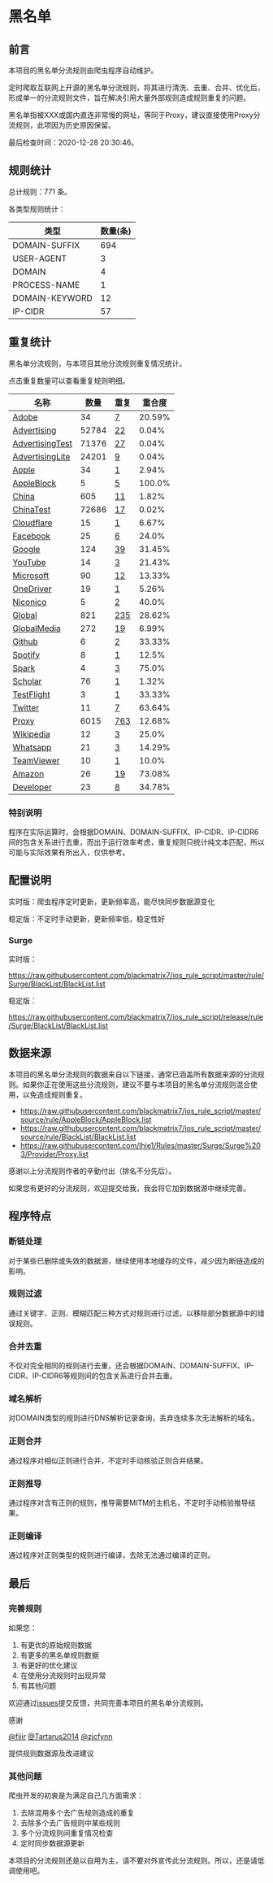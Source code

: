# 黑名单

## 前言

本项目的黑名单分流规则由爬虫程序自动维护。

定时爬取互联网上开源的黑名单分流规则，将其进行清洗、去重、合并、优化后，形成单一的分流规则文件，旨在解决引用大量外部规则造成规则重复的问题。

黑名单指被XXX或国内直连非常慢的网址，等同于Proxy，建议直接使用Proxy分流规则，此项因为历史原因保留。



最后检查时间：2020-12-28 20:30:46。

## 规则统计

总计规则：771 条。

各类型规则统计：

| 类型 | 数量(条) |
| ---- | ---- |
| DOMAIN-SUFFIX | 694 |
| USER-AGENT | 3 |
| DOMAIN | 4 |
| PROCESS-NAME | 1 |
| DOMAIN-KEYWORD | 12 |
| IP-CIDR | 57 |
## 重复统计

黑名单分流规则，与本项目其他分流规则重复情况统计。

点击重复数量可以查看重复规则明细。

| 名称 | 数量 | 重复 | 重合度 |
| ---- | ---- | ---- | ------ |
|  [Adobe](https://github.com/blackmatrix7/ios_rule_script/tree/master/rule/Surge/Adobe)    | 34   | [7](https://raw.githubusercontent.com/blackmatrix7/ios_rule_script/master/rule/Surge/BlackList/Repeat.list)   |   20.59% |
|  [Advertising](https://github.com/blackmatrix7/ios_rule_script/tree/master/rule/Surge/Advertising)    | 52784   | [22](https://raw.githubusercontent.com/blackmatrix7/ios_rule_script/master/rule/Surge/BlackList/Repeat.list)   |   0.04% |
|  [AdvertisingTest](https://github.com/blackmatrix7/ios_rule_script/tree/master/rule/Surge/AdvertisingTest)    | 71376   | [27](https://raw.githubusercontent.com/blackmatrix7/ios_rule_script/master/rule/Surge/BlackList/Repeat.list)   |   0.04% |
|  [AdvertisingLite](https://github.com/blackmatrix7/ios_rule_script/tree/master/rule/Surge/AdvertisingLite)    | 24201   | [9](https://raw.githubusercontent.com/blackmatrix7/ios_rule_script/master/rule/Surge/BlackList/Repeat.list)   |   0.04% |
|  [Apple](https://github.com/blackmatrix7/ios_rule_script/tree/master/rule/Surge/Apple)    | 34   | [1](https://raw.githubusercontent.com/blackmatrix7/ios_rule_script/master/rule/Surge/BlackList/Repeat.list)   |   2.94% |
|  [AppleBlock](https://github.com/blackmatrix7/ios_rule_script/tree/master/rule/Surge/AppleBlock)    | 5   | [5](https://raw.githubusercontent.com/blackmatrix7/ios_rule_script/master/rule/Surge/BlackList/Repeat.list)   |   100.0% |
|  [China](https://github.com/blackmatrix7/ios_rule_script/tree/master/rule/Surge/China)    | 605   | [11](https://raw.githubusercontent.com/blackmatrix7/ios_rule_script/master/rule/Surge/BlackList/Repeat.list)   |   1.82% |
|  [ChinaTest](https://github.com/blackmatrix7/ios_rule_script/tree/master/rule/Surge/ChinaTest)    | 72686   | [17](https://raw.githubusercontent.com/blackmatrix7/ios_rule_script/master/rule/Surge/BlackList/Repeat.list)   |   0.02% |
|  [Cloudflare](https://github.com/blackmatrix7/ios_rule_script/tree/master/rule/Surge/Cloudflare)    | 15   | [1](https://raw.githubusercontent.com/blackmatrix7/ios_rule_script/master/rule/Surge/BlackList/Repeat.list)   |   6.67% |
|  [Facebook](https://github.com/blackmatrix7/ios_rule_script/tree/master/rule/Surge/Facebook)    | 25   | [6](https://raw.githubusercontent.com/blackmatrix7/ios_rule_script/master/rule/Surge/BlackList/Repeat.list)   |   24.0% |
|  [Google](https://github.com/blackmatrix7/ios_rule_script/tree/master/rule/Surge/Google)    | 124   | [39](https://raw.githubusercontent.com/blackmatrix7/ios_rule_script/master/rule/Surge/BlackList/Repeat.list)   |   31.45% |
|  [YouTube](https://github.com/blackmatrix7/ios_rule_script/tree/master/rule/Surge/YouTube)    | 14   | [3](https://raw.githubusercontent.com/blackmatrix7/ios_rule_script/master/rule/Surge/BlackList/Repeat.list)   |   21.43% |
|  [Microsoft](https://github.com/blackmatrix7/ios_rule_script/tree/master/rule/Surge/Microsoft)    | 90   | [12](https://raw.githubusercontent.com/blackmatrix7/ios_rule_script/master/rule/Surge/BlackList/Repeat.list)   |   13.33% |
|  [OneDriver](https://github.com/blackmatrix7/ios_rule_script/tree/master/rule/Surge/OneDriver)    | 19   | [1](https://raw.githubusercontent.com/blackmatrix7/ios_rule_script/master/rule/Surge/BlackList/Repeat.list)   |   5.26% |
|  [Niconico](https://github.com/blackmatrix7/ios_rule_script/tree/master/rule/Surge/Niconico)    | 5   | [2](https://raw.githubusercontent.com/blackmatrix7/ios_rule_script/master/rule/Surge/BlackList/Repeat.list)   |   40.0% |
|  [Global](https://github.com/blackmatrix7/ios_rule_script/tree/master/rule/Surge/Global)    | 821   | [235](https://raw.githubusercontent.com/blackmatrix7/ios_rule_script/master/rule/Surge/BlackList/Repeat.list)   |   28.62% |
|  [GlobalMedia](https://github.com/blackmatrix7/ios_rule_script/tree/master/rule/Surge/GlobalMedia)    | 272   | [19](https://raw.githubusercontent.com/blackmatrix7/ios_rule_script/master/rule/Surge/BlackList/Repeat.list)   |   6.99% |
|  [Github](https://github.com/blackmatrix7/ios_rule_script/tree/master/rule/Surge/Github)    | 6   | [2](https://raw.githubusercontent.com/blackmatrix7/ios_rule_script/master/rule/Surge/BlackList/Repeat.list)   |   33.33% |
|  [Spotify](https://github.com/blackmatrix7/ios_rule_script/tree/master/rule/Surge/Spotify)    | 8   | [1](https://raw.githubusercontent.com/blackmatrix7/ios_rule_script/master/rule/Surge/BlackList/Repeat.list)   |   12.5% |
|  [Spark](https://github.com/blackmatrix7/ios_rule_script/tree/master/rule/Surge/Spark)    | 4   | [3](https://raw.githubusercontent.com/blackmatrix7/ios_rule_script/master/rule/Surge/BlackList/Repeat.list)   |   75.0% |
|  [Scholar](https://github.com/blackmatrix7/ios_rule_script/tree/master/rule/Surge/Scholar)    | 76   | [1](https://raw.githubusercontent.com/blackmatrix7/ios_rule_script/master/rule/Surge/BlackList/Repeat.list)   |   1.32% |
|  [TestFlight](https://github.com/blackmatrix7/ios_rule_script/tree/master/rule/Surge/TestFlight)    | 3   | [1](https://raw.githubusercontent.com/blackmatrix7/ios_rule_script/master/rule/Surge/BlackList/Repeat.list)   |   33.33% |
|  [Twitter](https://github.com/blackmatrix7/ios_rule_script/tree/master/rule/Surge/Twitter)    | 11   | [7](https://raw.githubusercontent.com/blackmatrix7/ios_rule_script/master/rule/Surge/BlackList/Repeat.list)   |   63.64% |
|  [Proxy](https://github.com/blackmatrix7/ios_rule_script/tree/master/rule/Surge/Proxy)    | 6015   | [763](https://raw.githubusercontent.com/blackmatrix7/ios_rule_script/master/rule/Surge/BlackList/Repeat.list)   |   12.68% |
|  [Wikipedia](https://github.com/blackmatrix7/ios_rule_script/tree/master/rule/Surge/Wikipedia)    | 12   | [3](https://raw.githubusercontent.com/blackmatrix7/ios_rule_script/master/rule/Surge/BlackList/Repeat.list)   |   25.0% |
|  [Whatsapp](https://github.com/blackmatrix7/ios_rule_script/tree/master/rule/Surge/Whatsapp)    | 21   | [3](https://raw.githubusercontent.com/blackmatrix7/ios_rule_script/master/rule/Surge/BlackList/Repeat.list)   |   14.29% |
|  [TeamViewer](https://github.com/blackmatrix7/ios_rule_script/tree/master/rule/Surge/TeamViewer)    | 10   | [1](https://raw.githubusercontent.com/blackmatrix7/ios_rule_script/master/rule/Surge/BlackList/Repeat.list)   |   10.0% |
|  [Amazon](https://github.com/blackmatrix7/ios_rule_script/tree/master/rule/Surge/Amazon)    | 26   | [19](https://raw.githubusercontent.com/blackmatrix7/ios_rule_script/master/rule/Surge/BlackList/Repeat.list)   |   73.08% |
|  [Developer](https://github.com/blackmatrix7/ios_rule_script/tree/master/rule/Surge/Developer)    | 23   | [8](https://raw.githubusercontent.com/blackmatrix7/ios_rule_script/master/rule/Surge/BlackList/Repeat.list)   |   34.78% |
### 特别说明
程序在实际运算时，会根据DOMAIN、DOMAIN-SUFFIX、IP-CIDR、IP-CIDR6间的包含关系进行去重，而出于运行效率考虑，重复规则只统计纯文本匹配，所以可能与实际效果有所出入，仅供参考。

## 配置说明

实时版：爬虫程序定时更新，更新频率高，能尽快同步数据源变化

稳定版：不定时手动更新，更新频率低，稳定性好

### Surge 
实时版：

https://raw.githubusercontent.com/blackmatrix7/ios_rule_script/master/rule/Surge/BlackList/BlackList.list

稳定版：

https://raw.githubusercontent.com/blackmatrix7/ios_rule_script/release/rule/Surge/BlackList/BlackList.list

## 数据来源

本项目的黑名单分流规则的数据来自以下链接，通常已涵盖所有数据来源的分流规则。如果你正在使用这些分流规则，建议不要与本项目的黑名单分流规则混合使用，以免造成规则重复。

- https://raw.githubusercontent.com/blackmatrix7/ios_rule_script/master/source/rule/AppleBlock/AppleBlock.list
- https://raw.githubusercontent.com/blackmatrix7/ios_rule_script/master/source/rule/BlackList/BlackList.list
- https://raw.githubusercontent.com/lhie1/Rules/master/Surge/Surge%203/Provider/Proxy.list


感谢以上分流规则作者的辛勤付出（排名不分先后）。

如果您有更好的分流规则，欢迎提交给我，我会将它加到数据源中继续完善。

## 程序特点

### 断链处理

对于某些已删除或失效的数据源，继续使用本地缓存的文件，减少因为断链造成的影响。

### 规则过滤

通过关键字、正则、模糊匹配三种方式对规则进行过滤，以移除部分数据源中的错误规则。

### 合并去重

不仅对完全相同的规则进行去重，还会根据DOMAIN、DOMAIN-SUFFIX、IP-CIDR、IP-CIDR6等规则间的包含关系进行合并去重。

### 域名解析

对DOMAIN类型的规则进行DNS解析记录查询，丢弃连续多次无法解析的域名。

### 正则合并

通过程序对相似正则进行合并，不定时手动核验正则合并结果。

### 正则推导

通过程序对含有正则的规则，推导需要MITM的主机名，不定时手动核验推导结果。

### 正则编译

通过程序对正则类型的规则进行编译，去除无法通过编译的正则。

## 最后

### 完善规则

如果您：

1. 有更优的原始规则数据
2. 有更多的黑名单规则数据
3. 有更好的优化建议
4. 在使用分流规则时出现异常
5. 有其他问题

欢迎通过[issues](https://github.com/blackmatrix7/ios_rule_script/issues/new)提交反馈，共同完善本项目的黑名单分流规则。

感谢

[@fiiir](https://github.com/fiiir) [@Tartarus2014](https://github.com/Tartarus2014) [@zjcfynn](https://github.com/zjcfynn) 

提供规则数据源及改进建议

### 其他问题

爬虫开发的初衷是为满足自己几方面需求：

1. 去除混用多个去广告规则造成的重复
2. 去除多个去广告规则中某些规则
3. 多个分流规则间重复情况检查
4. 定时同步数据源更新

本项目的分流规则还是以自用为主，请不要对外宣传此分流规则。所以，还是请低调使用吧。